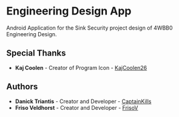 # Engineering Design App
Android Application for the Sink Security project design of 4WBB0 Engineering Design.

## Special Thanks
* **Kaj Coolen** - Creator of Program Icon - [KajCoolen26](https://kajcoolen26.wixsite.com/portfoliokajcoolen)

## Authors
* **Danick Triantis** - Creator and Developer - [CaptainKills](https://github.com/CaptainKills)
* **Friso Veldhorst** - Creator and Developer - [FrisoV](https://github.com/FrisoV)
